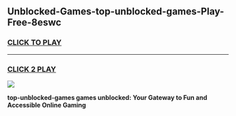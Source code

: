 
## Unblocked-Games-top-unblocked-games-Play-Free-8eswc
<h3>
<a href="https://premium76.site?title=top-unblocked-games&ref=22A">CLICK TO PLAY</a></h3>
<hr>

<h3>
<a href="https://premium76.site?title=top-unblocked-games&ref=22A">CLICK 2 PLAY</a>
  
</h3>

<a href="https://premium76.site?title=top-unblocked-games&ref=22A"><img src="https://clearcache.store/games.png"></a>


**top-unblocked-games games unblocked: Your Gateway to Fun and Accessible Online Gaming**
